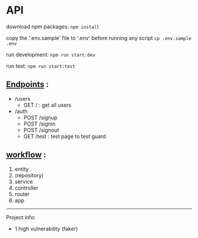 # API
download npm packages:
`npm install`

copy the '.env.sample' file to '.env' before running any script
`cp .env.sample .env`

run development:
`npm run start:dev`

run test:
`npm run start:test`

## <u>Endpoints</u> :
- /users
    - GET / : get all users
- /auth
  - POST /signup
  - POST /signin
  - POST /signout
  - GET /test : test page to test guard

## <u>workflow</u> :
1. entity
2. (repository)
3. service
4. controller
5. router
6. app

***
Project info:
- 1 high vulnerability (faker)
